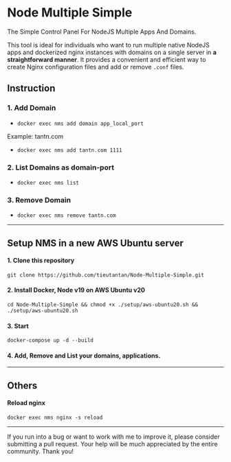 # Node Multiple Simple

The Simple Control Panel For NodeJS Multiple Apps And Domains.

This tool is ideal for individuals who want to run multiple native NodeJS apps 
and dockerized nginx instances with domains on a single server in **a straightforward manner**.
It provides a convenient and efficient way to create Nginx configuration files and add or remove `.conf` files.

## Instruction

### 1. Add Domain
- `docker exec nms add domain app_local_port`

Example: tantn.com

- `docker exec nms add tantn.com 1111`

### 2. List Domains as domain-port
- `docker exec nms list`

### 3. Remove Domain
- `docker exec nms remove tantn.com`

----

## Setup NMS in a new AWS Ubuntu server

#### 1. Clone this repository
`git clone https://github.com/tieutantan/Node-Multiple-Simple.git`

#### 2. Install Docker, Node v19 on AWS Ubuntu v20
`cd Node-Multiple-Simple && chmod +x ./setup/aws-ubuntu20.sh && ./setup/aws-ubuntu20.sh`

#### 3. Start
`docker-compose up -d --build`

#### 4. Add, Remove and List your domains, applications.

----

## Others

#### Reload nginx
`docker exec nms nginx -s reload`

----

If you run into a bug or want to work with me to improve it, 
please consider submitting a pull request. 
Your help will be much appreciated by the entire community. Thank you!